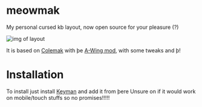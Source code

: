# meowmak
My personal cursed kb layout, now open source for your pleasure (?)

![img of layout](https://github.com/user-attachments/assets/452fea9d-e7b5-40fa-8705-054fe51f453b)

It is based on [Colemak](https://colemak.com/) with þe [A-Wing mod](https://colemakmods.github.io/ergonomic-mods/angle.html), with some tweaks and þ!

# Installation

To install just install [Keyman](https://keyman.com/downloads/) and add it from þere
Unsure on if it would work on mobile/touch stuffs so no promises!!!!!
